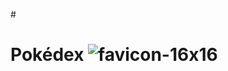 #<h1>Pokédex ![favicon-16x16](https://user-images.githubusercontent.com/102471647/211162072-7e31aec7-4bdc-4bd2-beaa-10fcb33d46bf.png) </h1>

